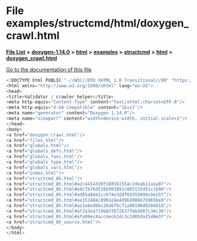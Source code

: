 

# File examples/structcmd/html/doxygen\_crawl.html

[**File List**](files.md) **>** [**doxygen-1.14.0**](dir_9d5bad020669189c90cda983471be5d0.md) **>** [**html**](dir_05d1fd8a7cdd04f638f8b23196de02e2.md) **>** [**examples**](dir_aa52e73a32d193037813a53dcfe817b6.md) **>** [**structcmd**](dir_f138beb9fc579a951d60d52791a7afcb.md) **>** [**html**](dir_0a11f3cdc8251bbe9cb1931e4a0f54d7.md) **>** [**doxygen\_crawl.html**](examples_2structcmd_2html_2doxygen__crawl_8html.md)

[Go to the documentation of this file](examples_2structcmd_2html_2doxygen__crawl_8html.md)


```C++
<!DOCTYPE html PUBLIC "-//W3C//DTD XHTML 1.0 Transitional//EN" "https://www.w3.org/TR/xhtml1/DTD/xhtml1-transitional.dtd">
<html xmlns="http://www.w3.org/1999/xhtml" lang="en-US">
<head>
<title>Validator / crawler helper</title>
<meta http-equiv="Content-Type" content="text/xhtml;charset=UTF-8"/>
<meta http-equiv="X-UA-Compatible" content="IE=11"/>
<meta name="generator" content="Doxygen 1.14.0"/>
<meta name="viewport" content="width=device-width, initial-scale=1"/>
</head>
<body>
<a href="doxygen_crawl.html"/>
<a href="files.html"/>
<a href="globals.html"/>
<a href="globals_defs.html"/>
<a href="globals_func.html"/>
<a href="globals_type.html"/>
<a href="globals_vars.html"/>
<a href="index.html"/>
<a href="structcmd_8h.html"/>
<a href="structcmd_8h.html#a2c4414339f388561554c2deab11a1a07"/>
<a href="structcmd_8h.html#a9c7b76d5266903891c803132d51ccb90"/>
<a href="structcmd_8h.html#ad65a8842cc674e3ddf69355898c0ecbf"/>
<a href="structcmd_8h.html#ae152484c890a24e4d9b4980e7b965be0"/>
<a href="structcmd_8h.html#ae1e6edbbc26d6fbc71a90190d0266018"/>
<a href="structcmd_8h.html#af2a3ea719b83f672637febdd87c36c36"/>
<a href="structcmd_8h.html#afa99ec4acc4ecb2dc3c2d05da15d0e3f"/>
<a href="structcmd_8h_source.html"/>
</body>
</html>
```


